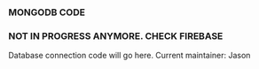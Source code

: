 ### MONGODB CODE
### NOT IN PROGRESS ANYMORE. CHECK FIREBASE 

Database connection code will go here. Current maintainer: Jason

